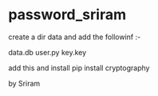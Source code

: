 # password_sriram
create a dir data and add the followinf :-

data.db
user.py
key.key

add this and install
pip install cryptography

by Sriram
